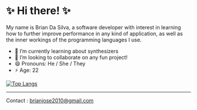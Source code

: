 # ✨ Hi there! ✨

My name is Brian Da Silva, a software developer with interest in learning how to further improve performance in any kind of application, as well as the inner workings of the programming languages I use.


- 🌱 I’m currently learning about synthesizers
- 👯 I’m looking to collaborate on any fun project!
- 😄 Pronouns: He / She / They
- ⚡ Age: 22


[![Top Langs](https://github-readme-stats.vercel.app/api/top-langs/?username=Noxor11&theme=radical)](https://github.com/anuraghazra/github-readme-stats)

<hr/>

Contact : brianjose2010@gmail.com
